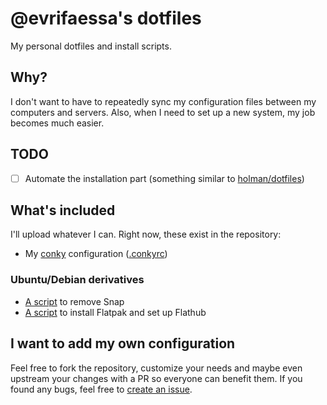 # @evrifaessa's dotfiles
My personal dotfiles and install scripts.

## Why?
I don't want to have to repeatedly sync my configuration files between my computers and servers. Also, when I need to set up a new system, my job becomes much easier.

## TODO
* [ ] Automate the installation part (something similar to [holman/dotfiles](https://github.com/holman/dotfiles))

## What's included
I'll upload whatever I can. Right now, these exist in the repository:
* My [conky](https://github.com/brndnmtthws/conky) configuration ([.conkyrc](/.conkyrc))
### Ubuntu/Debian derivatives
* [A script](/scripts/debian/remove-snap.sh) to remove Snap
* [A script](/scripts/debian/install-flatpak.sh) to install Flatpak and set up Flathub

## I want to add my own configuration
Feel free to fork the repository, customize your needs and maybe even upstream your changes with a PR so everyone can benefit them. If you found any bugs, feel free to [create an issue](https://github.com/evrifaessa/dotfiles/issues).
